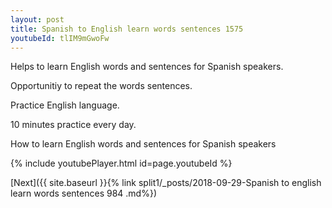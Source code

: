 ```yaml
---
layout: post
title: Spanish to English learn words sentences 1575 
youtubeId: tlIM9mGwoFw
---
```

 
 
Helps to learn English words and sentences for Spanish speakers.

Opportunitiy to repeat the words sentences. 

Practice English language. 
 
10 minutes practice every day. 
 
How to learn English words and sentences for Spanish speakers 
 
{% include youtubePlayer.html id=page.youtubeId %}
 
 
[Next]({{ site.baseurl }}{% link  split1/_posts/2018-09-29-Spanish to english learn words sentences 984 .md%})
 
